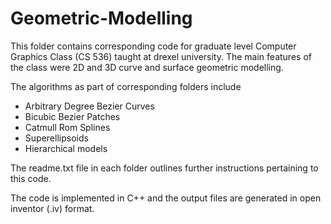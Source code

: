  # Geometric-Modelling
This folder contains corresponding code for graduate level Computer Graphics Class (CS 536) taught at drexel university. The main features of the class were 2D and 3D curve and surface geometric modelling. </br>

The algorithms as part of corresponding folders include </br>
* Arbitrary Degree Bezier Curves
* Bicubic Bezier Patches
* Catmull Rom Splines 
* Superellipsoids 
* Hierarchical models </br>

The readme.txt file in each folder outlines further instructions pertaining to this code.  </br>

The code is implemented in C++ and the output files are generated in open inventor (.iv) format.
